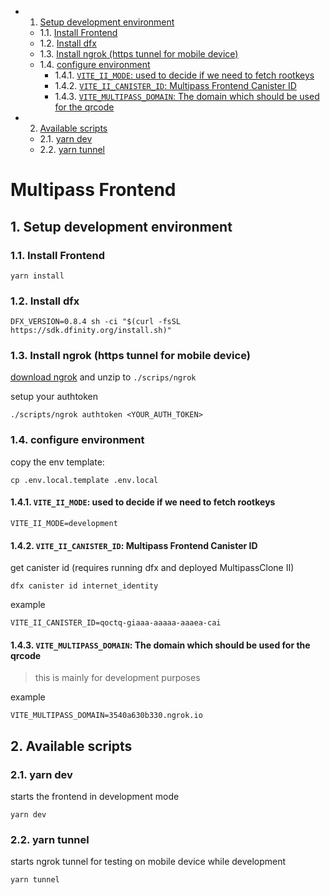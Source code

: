 <!-- vscode-markdown-toc -->

- 1. [Setup development environment](#Setupdevelopmentenvironment)
  - 1.1. [Install Frontend](#InstallFrontend)
  - 1.2. [Install dfx](#Installdfx)
  - 1.3. [Install ngrok (https tunnel for mobile device)](#Installngrokhttpstunnelformobiledevice)
  - 1.4. [configure environment](#configureenvironment)
    - 1.4.1. [`VITE_II_MODE`: used to decide if we need to fetch rootkeys](#VITE_II_MODE:usedtodecideifweneedtofetchrootkeys)
    - 1.4.2. [`VITE_II_CANISTER_ID`: Multipass Frontend Canister ID](#VITE_II_CANISTER_ID:MultipassFrontendCanisterID)
    - 1.4.3. [`VITE_MULTIPASS_DOMAIN`: The domain which should be used for the qrcode](#VITE_MULTIPASS_DOMAIN:Thedomainwhichshouldbeusedfortheqrcode)
- 2. [Available scripts](#Availablescripts)
  - 2.1. [yarn dev](#yarndev)
  - 2.2. [yarn tunnel](#yarntunnel)

<!-- vscode-markdown-toc-config
	numbering=true
	autoSave=true
	/vscode-markdown-toc-config -->
<!-- /vscode-markdown-toc -->

# Multipass Frontend

## 1. <a name='Setupdevelopmentenvironment'></a>Setup development environment

### 1.1. <a name='InstallFrontend'></a>Install Frontend

```
yarn install
```

### 1.2. <a name='Installdfx'></a>Install dfx

```
DFX_VERSION=0.8.4 sh -ci "$(curl -fsSL https://sdk.dfinity.org/install.sh)"
```

### 1.3. <a name='Installngrokhttpstunnelformobiledevice'></a>Install ngrok (https tunnel for mobile device)

[download ngrok](https://dashboard.ngrok.com/get-started/setup) and unzip to `./scrips/ngrok`

setup your authtoken

```
./scripts/ngrok authtoken <YOUR_AUTH_TOKEN>
```

### 1.4. <a name='configureenvironment'></a>configure environment

copy the env template:

```
cp .env.local.template .env.local
```

#### 1.4.1. <a name='VITE_II_MODE:usedtodecideifweneedtofetchrootkeys'></a>`VITE_II_MODE`: used to decide if we need to fetch rootkeys

```
VITE_II_MODE=development
```

#### 1.4.2. <a name='VITE_II_CANISTER_ID:MultipassFrontendCanisterID'></a>`VITE_II_CANISTER_ID`: Multipass Frontend Canister ID

get canister id (requires running dfx and deployed MultipassClone II)

```
dfx canister id internet_identity
```

example

```
VITE_II_CANISTER_ID=qoctq-giaaa-aaaaa-aaaea-cai
```

#### 1.4.3. <a name='VITE_MULTIPASS_DOMAIN:Thedomainwhichshouldbeusedfortheqrcode'></a>`VITE_MULTIPASS_DOMAIN`: The domain which should be used for the qrcode

> this is mainly for development purposes

example

```
VITE_MULTIPASS_DOMAIN=3540a630b330.ngrok.io
```

## 2. <a name='Availablescripts'></a>Available scripts

### 2.1. <a name='yarndev'></a>yarn dev

starts the frontend in development mode

```
yarn dev
```

### 2.2. <a name='yarntunnel'></a>yarn tunnel

starts ngrok tunnel for testing on mobile device while development

```
yarn tunnel
```
